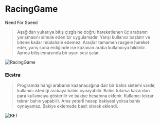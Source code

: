 # RacingGame
Need For Speed

>Aşağıdan yukarıya bitiş çizgisine doğru hareketlenen üç arabanın yarışmasını simule eden bir uygulamadır. Yarışı kullanıcı başlatır ve bitene kadar müdahale edemez. Araçlar tamamen rasgele hareket eder, yarış sona erdiğinde ise kazanan araba kullanıcıya bildirilir.
Ayrıca bitiş esnasında bir uyarı sesi çalar.

![RacingGame](https://resimag.com/p1/3ede6be9592.png)

### Ekstra
>Programda hangi arabanın kazanacağına dair bir bahis sistemi vardır, kullanıcı istediği arabaya bahis oynayabilir. Bahis tutarsa kazanılan para kullanıcıya gösterilir ve bakiye hesabına eklenir. Kullanıcı tekrar tekrar bahis yapabilir. Ama yeterli hesap bakiyesi yoksa bahis oynayamaz. Bakiye eklemede basit olarak eklendi.

![BET](https://resimag.com/p1/4207097d201.png)
